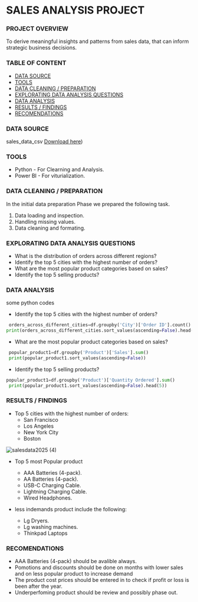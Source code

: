 # SALES ANALYSIS PROJECT
### PROJECT OVERVIEW
To derive meaningful insights and patterns from sales data, that can inform strategic business decisions.
### TABLE OF CONTENT
- [DATA SOURCE](#DATA_SOURCE)
- [TOOLS](#TOOLS)
- [DATA CLEANING / PREPARATION](#DATA_CLEANING_/_PREPARATION)
- [EXPLORATING DATA ANALYSIS QUESTIONS](#EXPLORATING_DATA_ANALYSIS_QUESTIONS)
- [DATA ANALYSIS](#DATA_ANALYSIS)
- [RESULTS / FINDINGS](#RESULTS_/_FINDINGS)
- [RECOMENDATIONS](#RECOMENDATIONS)

  
### DATA SOURCE
sales_data_csv [Download here](https://github.com/SomtooNkannebe/Data_Analysis_Projects/blob/main/Sales%20Data.csv))

### TOOLS
- Python - For Clearning and Analysis.
- Power BI - For viturialization. 

### DATA CLEANING / PREPARATION
In the initial data preparation Phase we prepared the following task. 
1. Data loading and inspection.
2. Handling missing values.
3. Data cleaning and formating.

### EXPLORATING DATA ANALYSIS QUESTIONS
-  What is the distribution of orders across different regions?
-  Identify the top 5 cities with the highest number of orders?
-  What are the most popular product categories based on sales?
-  Identify the top 5 selling products?
  
### DATA ANALYSIS
some python codes
- Identify the top 5 cities with the highest number of orders?
```python
 orders_across_different_cities=df.groupby('City')['Order ID'].count()
print(orders_across_different_cities.sort_values(ascending=False).head(5))
```
- What are the most popular product categories based on sales?
``` Python
 popular_product1=df.groupby('Product')['Sales'].sum()
 print(popular_product1.sort_values(ascending=False))
```
- Identify the top 5 selling products?
``` python
popular_product1=df.groupby('Product')['Quantity Ordered'].sum()
 print(popular_product1.sort_values(ascending=False).head(5))
```
### RESULTS / FINDINGS
- Top 5 cities with the highest number of orders:
  - San Francisco
  - Los Angeles
  - New York City
  - Boston


![salesdata2025 (4)](https://github.com/user-attachments/assets/efaabc3b-7686-4a7c-acb9-a15ab80491c2)

- Top 5 most Popular product
  - AAA Batteries (4-pack).
  - AA Batteries (4-pack).
  -  USB-C Charging Cable.
  -  Lightning Charging Cable.
  -  Wired Headphones.
    
- less indemands product include the following:
  - Lg Dryers.
  - Lg washing machines.
  - Thinkpad Laptops

### RECOMENDATIONS
- AAA Batteries (4-pack) should be avalible always.
- Pomotions and discounts should be done on months with lower sales and on less popular product to increase demand
- The product cost prices should be entered in to check if profit or loss is been after the year.
- Underperfoming product should be review and possibly phase out.
